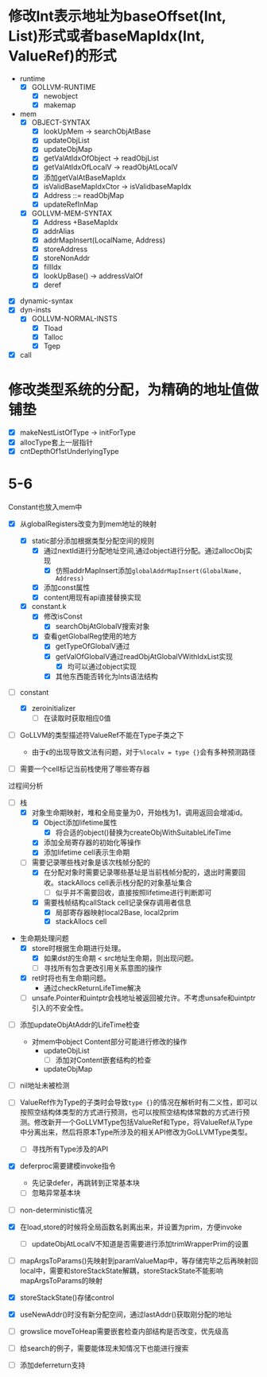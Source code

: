 # 修改Int表示地址为baseOffset(Int, List)形式或者baseMapIdx(Int, ValueRef)的形式

- runtime
    - [X] GOLLVM-RUNTIME
      - [X] newobject
      - [X] makemap
- mem
  - [X] OBJECT-SYNTAX
    - [X] lookUpMem -> searchObjAtBase
    - [X] updateObjList
    - [X] updateObjMap
    - [X] getValAtIdxOfObject -> readObjList
    - [X] getValAtIdxOfLocalV -> readObjAtLocalV
    - [X] 添加getValAtBaseMapIdx
    - [X] isValidBaseMapIdxCtor -> isValidbaseMapIdx
    - [X] Address ::= readObjMap
    - [X] updateRefInMap
  - [X] GOLLVM-MEM-SYNTAX
    - [X] Address +BaseMapIdx
    - [X] addrAlias
    - [X] addrMapInsert(LocalName, Address)
    - [X] storeAddress
    - [X] storeNonAddr
    - [X] fillIdx
    - [X] lookUpBase() -> addressValOf
    - [X] deref
- [X] dynamic-syntax
- [X] dyn-insts
  - [X] GOLLVM-NORMAL-INSTS
    - [X] Tload
    - [X] Talloc
    - [X] Tgep
- [X] call

# 修改类型系统的分配，为精确的地址值做铺垫

- [X] makeNestListOfType -> initForType
- [X] allocType套上一层指针
- [X] cntDepthOf1stUnderlyingType

# 5-6

Constant也放入mem中

- [X] 从globalRegisters改变为到mem地址的映射
  - [X] static部分添加根据类型分配空间的规则
    - [X] 通过nextId进行分配地址空间,通过object进行分配。通过allocObj实现
      - [X] 仿照addrMapInsert添加`globalAddrMapInsert(GlobalName, Address)`
    - [X] 添加const属性
    - [X] content用现有api直接替换实现
  - [X] constant.k
    - [X] 修改isConst
      - [X] searchObjAtGlobalV搜索对象
    - [X] 查看getGlobalReg使用的地方
      - [X] getTypeOfGlobalV通过
      - [X] getValOfGlobalV通过readObjAtGlobalVWithIdxList实现
        - [X] 均可以通过object实现
      - [X] 其他东西能否转化为Ints语法结构

- [ ] constant
  - [X] zeroinitializer
    - [ ] 在读取时获取相应0值
  
- [ ] GoLLVM的类型描述符ValueRef不能在Type子类之下
  - 由于$\epsilon$的出现导致文法有问题，对于`%localv = type {}`会有多种预测路径


- [ ] 需要一个cell标记当前栈使用了哪些寄存器

过程间分析

- [ ] 栈
  - [X] 对象生命期映射，堆和全局变量为0，开始栈为1，调用返回会增减id。
    - [X] Object添加lifetime属性
      - [X] 将合适的object()替换为createObjWithSuitableLifeTime
    - [X] 添加全局寄存器的初始化等操作
    - [X] 添加lifetime cell表示生命期
  - [ ] 需要记录哪些栈对象是该次栈帧分配的
    - [X] 在分配对象时需要记录哪些基址是当前栈帧分配的，退出时需要回收。stackAllocs cell表示栈分配的对象基址集合
      - [ ] 似乎并不需要回收，直接按照lifetime进行判断即可
    - [X] 需要栈帧结构callStack cell记录保存调用者信息
      - [X] 局部寄存器映射local2Base, local2prim
      - [X] stackAllocs cell
- 生命期处理问题
  - [X] store时根据生命期进行处理。
    - [X] 如果dst的生命期 < src地址生命期，则出现问题。
    - [ ] 寻找所有包含更改引用关系意图的操作
  - [X] ret时将也有生命期问题。
    - 通过checkReturnLifeTime解决
  - [ ] unsafe.Pointer和uintptr会栈地址被返回被允许。不考虑unsafe和uintptr引入的不安全性。

- [ ] 添加updateObjAtAddr的LifeTime检查
  - 对mem中object Content部分可能进行修改的操作
    - updateObjList
      - [ ] 添加对Content嵌套结构的检查
    - updateObjMap

- [ ] nil地址未被检测

- [ ] ValueRef作为Type的子类时会导致`type {}`的情况在解析时有二义性，即可以按照空结构体类型的方式进行预测，也可以按照空结构体常数的方式进行预测。修改新开一个GoLLVMType包括ValueRef和Type，将ValueRef从Type中分离出来，然后将原本Type所涉及的相关API修改为GoLLVMType类型。
  - [ ] 寻找所有Type涉及的API

- [X] deferproc需要建模invoke指令
  - 先记录defer，再跳转到正常基本块
  - [ ] 忽略异常基本块
- [ ] non-deterministic情况

- [X] 在load,store的时候将全局函数名剥离出来，并设置为prim，方便invoke
  - [ ] updateObjAtLocalV不知道是否需要进行添加trimWrapperPrim的设置

- [ ] mapArgsToParams()先映射到paramValueMap中，等存储完毕之后再映射回local中，需要和storeStackState解耦，storeStackState不能影响mapArgsToParams的映射
- [X] storeStackState()存储control

- [X] useNewAddr()时没有新分配空间，通过lastAddr()获取刚分配的地址
- [ ] growslice moveToHeap需要嵌套检查内部结构是否改变，优先级高

- [ ] 给search的例子，需要能体现未知情况下也能进行搜索

- [ ] 添加deferreturn支持